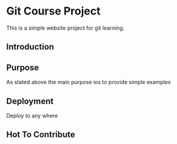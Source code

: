 # Git Course Project
This is a simple website project for git learning.

## Introduction

## Purpose
As stated above the main purpose ios to provide simple examples

## Deployment
Deploy to any where

## Hot To Contribute